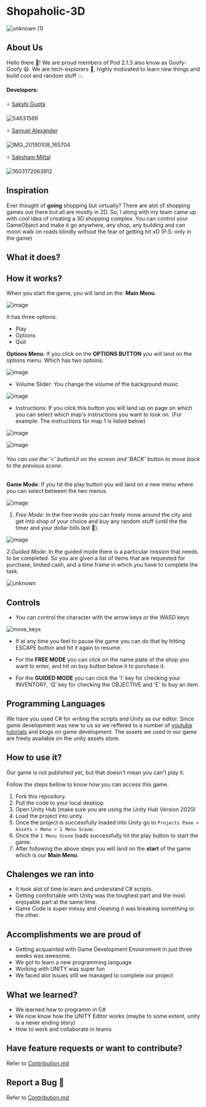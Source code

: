 # Shopaholic-3D 

 ![unknown (1)](https://user-images.githubusercontent.com/54631569/111801541-11ae5400-88f3-11eb-929c-18b20b64d640.png)


## About Us

Hello there 👋! We are proud members of Pod 2.1.3 also know as Goofy-Goofy 😃. We are tech-explorers 🚀, highly motivated to learn new things and build cool and random stuff 💥.

#### Developers:
 
 ⭐ [Sakshi Gupta](https://github.com/sakshigupta265)
  
  ![54631569](https://user-images.githubusercontent.com/54631569/109351893-004bcc00-78a0-11eb-973d-b89de99a9fa2.jpg)
 
 ⭐ [Samuel Alexander](https://www.linkedin.com/in/abiokorigho-samuel-371b08149/)
 
 ![IMG_20190108_165704](https://user-images.githubusercontent.com/54631569/111793020-d871e600-88ea-11eb-8732-048571cee226.jpg)

  
 ⭐ [Saksham Mittal](https://www.linkedin.com/in/sakshammittal/)
 
 ![1603172063912](https://user-images.githubusercontent.com/54631569/111796809-8d59d200-88ee-11eb-9e16-246204838da7.jpg)

 
 
 ## Inspiration
 
Ever thought of **going** shopping but virtually? There are alot of shopping games out there but all are mostly in 2D. So, I along with my team came up with cool idea of creating a 3D shopping complex. You can control your GameObject and make it go anywhere, any shop, any building and can moon walk on roads blindly without the fear of getting hit xD (P.S: only in the game)
 
 
 ## What it does?
 
 
 ## How it works?
 
 When you start the game, you will land on the:
 **Main Menu**
 
 ![image](https://user-images.githubusercontent.com/54631569/111793248-153ddd00-88eb-11eb-9c70-1349ce647469.png)

It has three options:
 - Play
 - Options
 - Quit
 
 
 **Options Menu**: If you click on the **OPTIONS BUTTON** you will land on the options menu. Which has two options:
 
 ![image](https://user-images.githubusercontent.com/54631569/111794840-a6fa1a00-88ec-11eb-9066-00e4967a2d15.png)
 

 - Volume Slider: You change the volume of the background music
 
 ![image](https://user-images.githubusercontent.com/54631569/111794928-c002cb00-88ec-11eb-8eda-02dc30905112.png)


 - Instructions: If you click this button you will land up on page on which you can select which map's instructions you want to look on. (For example: The instructions for map 1 is listed below)
 
 ![image](https://user-images.githubusercontent.com/54631569/111795560-53d49700-88ed-11eb-85fc-47a5e697007f.png)

 ![image](https://user-images.githubusercontent.com/54631569/111795720-78307380-88ed-11eb-80d4-c4a7f5bcab01.png)

###### You can use the '<' buttonUI on the screen and 'BACK' button to move back to the previous scene.


**Game Mode**: If you hit the play button you will land on a new menu where you can select between the two menus. 

![image](https://user-images.githubusercontent.com/54631569/111798371-03ab0400-88f0-11eb-8747-4e0276c0efbe.png)



1) *Free Mode*: In the free mode you can freely move around the city and get into shop of your choice and buy any random stuff (until the the timer and your dollar bills last 🤣).

![image](https://user-images.githubusercontent.com/54631569/111798530-2a693a80-88f0-11eb-9340-148ae7e27f09.png)

2.*Guided Mode*: In the guided mode there is a particular mission that needs to be completed. So you are given a list of items that are requested for purchase, limited cash, and a time frame in which you have to complete the task.
 
 ![unknown](https://user-images.githubusercontent.com/54631569/111798739-5c7a9c80-88f0-11eb-9cab-7d5529d4b910.png)
 
 
 ## Controls
 
 - You can control the character with the arrow keys or the WASD keys
 
![move_keys](https://user-images.githubusercontent.com/54631569/111799411-00644800-88f1-11eb-8dc5-931bab87e96a.png)

- If at any time you feel to pause the game you can do that by hitting ESCAPE button and hit it again to resume.

- For the **FREE MODE** you can click on the name plate of the shop you want to enter, and hit on buy button below it to purchase it.

- For the **GUIDED MODE** you can click the 'I' key for checking your INVENTORY, 'Q' key for checking the OBJECTIVE and 'E' to buy an item.


 ## Programming Languages
 We have you used C# for writing the scripts and Unity as our editor. Since game development was new to us so we reffered to a number of [youtube tutorials](https://www.youtube.com/channel/UCYbK_tjZ2OrIZFBvU6CCMiA) and blogs on game development. The assets we used in our game are freely available on the unity assets store.
 
 
 ## How to use it?
 Our game is not published yet, but that doesn't mean you can't play it.
 
 Follow the steps bellow to know how you can access this game.
 
 1. Fork this repository.
 2. Pull the code to your local desktop
 3. Open Unity Hub (make sure you are using the Unity Hub Version 2020)
 4. Load the project into unity
 5. Once the project is successfully loaded into Unity go to 
 `Projects Pane > Assets > Menu > 1 Menu Scene`.
 6. Once the `1 Menu Scene` loads successfully hit the play button to start the game.
 7. After following the above steps you will land on the **start** of the game which is our **Main Menu**.
 
 ## Chalenges we ran into
 - It took alot of time to learn and understand C# scripts. 
 - Getting comfortable with Unity was the toughest part and the most enjoyable part at the same time.
 - Game Code is super messy and cleaning it was breaking something or the other.
 
 ## Accomplishments we are proud of
 - Getting acquainted with Game Development Enviornment in just three weeks was awesome.
 - We got to learn a new programming language
 - Working with UNITY was super fun
 - We faced alot issues still we managed to complete our project
 
 ## What we learned?
 - We learned how to programm in C#
 - We now know how the UNITY Editor works (maybe to some extent, unity is a never  ending story)
 - How to work and collaborate in teams
 
 ## Have feature requests or want to contribute?
 Refer to [Contribution.md]()
 
 ## Report a Bug 🐞
 Refer to [Contribution.md]()
